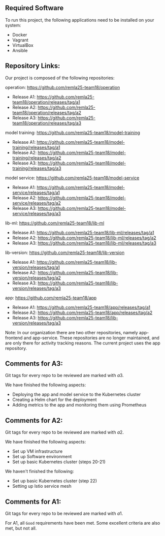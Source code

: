 ## Required Software

To run this project, the following applications need to be installed on your system:

- Docker
- Vagrant
- VirtualBox
- Ansible

## Repository Links:

Our project is composed of the following repositories:

operation: https://github.com/remla25-team18/operation

- Release A1: https://github.com/remla25-team18/operation/releases/tag/a1
- Release A2: https://github.com/remla25-team18/operation/releases/tag/a2
- Release A3: https://github.com/remla25-team18/operation/releases/tag/a3

model training: https://github.com/remla25-team18/model-training

- Release A1: https://github.com/remla25-team18/model-training/releases/tag/a1
- Release A2: https://github.com/remla25-team18/model-training/releases/tag/a2
- Release A3: https://github.com/remla25-team18/model-training/releases/tag/a3

model service: https://github.com/remla25-team18/model-service

- Release A1: https://github.com/remla25-team18/model-service/releases/tag/a1
- Release A2: https://github.com/remla25-team18/model-service/releases/tag/a2
- Release A3: https://github.com/remla25-team18/model-service/releases/tag/a3

lib-ml: https://github.com/remla25-team18/lib-ml

- Release A1: https://github.com/remla25-team18/lib-ml/releases/tag/a1
- Release A2: https://github.com/remla25-team18/lib-ml/releases/tag/a2
- Release A3: https://github.com/remla25-team18/lib-ml/releases/tag/a3

lib-version: https://github.com/remla25-team18/lib-version

- Release A1: https://github.com/remla25-team18/lib-version/releases/tag/a1
- Release A2: https://github.com/remla25-team18/lib-version/releases/tag/a2
- Release A3: https://github.com/remla25-team18/lib-version/releases/tag/a3

app: https://github.com/remla25-team18/app

- Release A1: https://github.com/remla25-team18/app/releases/tag/a1
- Release A2: https://github.com/remla25-team18/app/releases/tag/a2
- Release A3: https://github.com/remla25-team18/lib-version/releases/tag/a3
  
Note: In our organization there are two other repositories, namely app-frontend and app-service. These repositories are no longer maintained, and are only there for activity tracking reasons. The current project uses the app repository.

## Comments for A3:

Git tags for every repo to be reviewed are marked with $a3$.

We have finished the following aspects:
- Deploying the app and model service to the Kubernetes cluster
- Creating a Helm chart for the deployment
- Adding metrics to the app and monitoring them using Prometheus

## Comments for A2:

Git tags for every repo to be reviewed are marked with $a2$.

We have finished the following aspects:

- Set up VM infrastructure
- Set up Software environment
- Set up basic Kubernetes cluster (steps 20-21)

We haven't finished the following:

- Set up basic Kubernetes cluster (step 22)
- Setting up Istio service mesh

## Comments for A1:

Git tags for every repo to be reviewed are marked with $a1$.

For A1, all `Good` requirements have been met. Some excellent criteria are also met, but not all.
